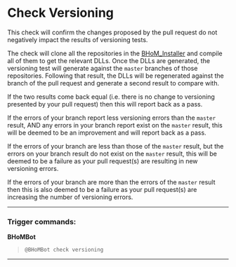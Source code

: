 # Check Versioning

This check will confirm the changes proposed by the pull request do not negatively impact the results of versioning tests.

The check will clone all the repositories in the [BHoM_Installer](https://github.com/BHoM/BHoM_Installer) and compile all of them to get the relevant DLLs. Once the DLLs are generated, the versioning test will generate against the `master` branches of those repositories. Following that result, the DLLs will be regenerated against the branch of the pull request and generate a second result to compare with.

If the two results come back equal (i.e. there is no change to versioning presented by your pull request) then this will report back as a pass.

If the errors of your branch report less versioning errors than the `master` result, AND any errors in your branch report exist on the `master` result, this will be deemed to be an improvement and will report back as a pass.

If the errors of your branch are less than those of the `master` result, but the errors on your branch result do not exist on the `master` result, this will be deemed to be a failure as your pull request(s) are resulting in new versioning errors.

If the errors of your branch are more than the errors of the `master` result then this is also deemed to be a failure as your pull request(s) are increasing the number of versioning errors.

***

### Trigger commands:

**BHoMBot**
>`@BHoMBot check versioning`

***